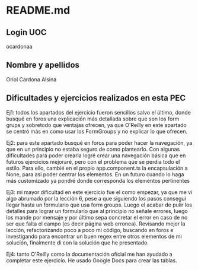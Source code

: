 # README.md
## Login UOC
ocardonaa

## Nombre y apellidos
Oriol Cardona Alsina

## Dificultades y ejercicios realizados en esta PEC

Ej1: todos los apartados del ejercicio fueron sencillos salvo el último, donde busqué en foros una explicación más detallada sobre que son los form grups y sobretodo que ventajas ofrecen, ya que O'Reilly en este apartado se centró más en como usar los FormGroups y no explicar lo que ofrecen.

Ej2: para este apartado busqué en foros para poder hacer la navegación, ya que en un principio no estaba seguro de como plantearlo. Con algunas dificultades para poder crearla logré crear una navegación básica que en futuros ejercicios mejoraré, pero con el problema que se perdia todo el estilo. Para ello, cambié en el propio app.component.ts la encapsulación a None, para asi poder centrar los elementos. En un futuro cuando lo haga más customizado ya pondré donde corresponda los elementos pertinentes

Ej3: mi mayor dificultad en este ejercicio fue el como empezar, ya que me vi algo abrumado por la lección 6, pese a que siguiendo los pasos consegui llegar hasta un formulario que usa form groups. Luego el acabar de pulir los detalles para lograr un formulario que al principio no señale errores, luego los mande por mensaje y por último sepa concretar el error en caso de no ser que falta el campo (es decir página web erronea). Revisando mejor la lección, refactorizando poco a poco mi código, buscando en foros e investigando para encontrar un buen regex entre otros elementos de mi solución, finalmente di con la solución que he presentado.

Ej4: tanto O'Reilly como la documentación oficial me han ayudado a completar este ejercicio. He usado Google Docs para crear las tablas.